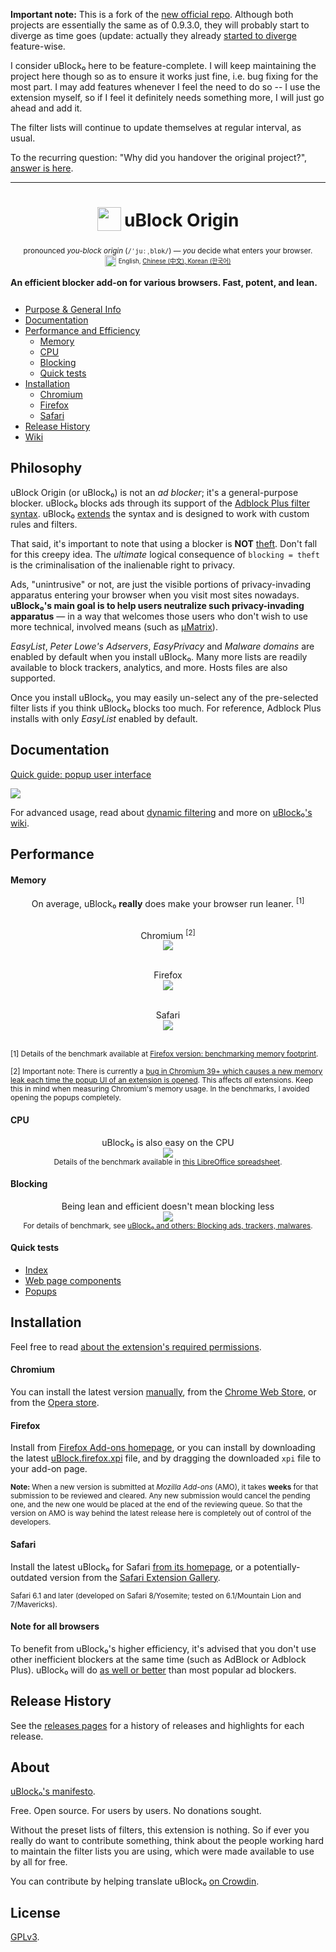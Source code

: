 **Important note:** This is a fork of the [new official repo](https://github.com/chrisaljoudi/uBlock). Although both projects are essentially the same as of 0.9.3.0, they will probably start to diverge as time goes (update: actually they already [started to diverge](https://github.com/chrisaljoudi/uBlock/issues/1259) feature-wise.

I consider uBlock₀ here to be feature-complete. I will keep maintaining the project here though so as to ensure it works just fine, i.e. bug fixing for the most part. I may add features whenever I feel the need to do so -- I use the extension myself, so if I feel it definitely needs something more, I will just go ahead and add it.

The filter lists will continue to update themselves at regular interval, as usual.

To the recurring question: "Why did you handover the original project?", [answer is here](https://github.com/gorhill/uBlock/issues/38#issuecomment-91871802).

*** 

<h1 align="center">
<sub>
<img  src="https://raw.githubusercontent.com/gorhill/uBlock/master/doc/img/icon38@2x.png"
      height="38"
      width="38">
</sub>
uBlock Origin
</h1>
<p align="center">
<sup> <!-- Pronounciation -->
      pronounced <i>you-block origin</i> (<code>/ˈjuːˌblɒk/</code>) — <i>you</i> decide what enters your browser.
</sup>
<br>
<sup> <!-- Languages -->
      <img src="https://raw.githubusercontent.com/gorhill/uBlock/master/doc/img/languageicon-36.png" width="18" height="18">
      <sup>
            English,          <a href="https://github.com/fang5566/uBlock/blob/master/README.md#-µblock">
            Chinese (中文),   </a><a href="https://github.com/delightbot/uBlock/blob/master/README.md#ublock">
            Korean (한국어)   </a>
      </sup>
</sup>
</p>


**An efficient blocker add-on for various browsers. Fast, potent, and lean.**&nbsp;&nbsp;[<img src="https://travis-ci.org/gorhill/uBlock.svg?branch=master" height="12">](https://travis-ci.org/gorhill/uBlock)

* [Purpose & General Info](#philosophy)
* [Documentation](#documentation)
* [Performance and Efficiency](#performance)
  * [Memory](#memory)
  * [CPU](#cpu)
  * [Blocking](#blocking)
  * [Quick tests](#quick-tests)
* [Installation](#installation)
  * [Chromium](#chromium)
  * [Firefox](#firefox)
  * [Safari](#safari)
* [Release History](#release-history)
* [Wiki](https://github.com/gorhill/uBlock/wiki)

## Philosophy

uBlock Origin (or uBlock₀) is not an *ad blocker*; it's a general-purpose blocker. uBlock₀ blocks ads through its support of the [Adblock Plus filter syntax](https://adblockplus.org/en/filters). uBlock₀ [extends](https://github.com/gorhill/uBlock/wiki/Filter-syntax-extensions) the syntax and is designed to work with custom rules and filters.

That said, it's important to note that using a blocker is **NOT** [theft](https://twitter.com/LeaVerou/status/518154828166725632). Don't fall for this creepy idea. The _ultimate_ logical consequence of `blocking = theft` is the criminalisation of the inalienable right to privacy.

Ads, "unintrusive" or not, are just the visible portions of privacy-invading apparatus entering your browser when you visit most sites nowadays. **uBlock₀'s main goal is to help users neutralize such privacy-invading apparatus** — in a way that welcomes those users who don't wish to use more technical, involved means (such as [µMatrix](https://github.com/gorhill/uMatrix)).

_EasyList_, _Peter Lowe's Adservers_, _EasyPrivacy_ and _Malware domains_ are enabled by default when you install uBlock₀. Many more lists are readily available to block trackers, analytics, and more. Hosts files are also supported.

Once you install uBlock₀, you may easily un-select any of the pre-selected filter lists if you think uBlock₀ blocks too much. For reference, Adblock Plus installs with only _EasyList_ enabled by default.

## Documentation

[Quick guide: popup user interface](https://github.com/gorhill/uBlock/wiki/Quick-guide:-popup-user-interface)

<a href="https://github.com/gorhill/uBlock/wiki/Quick-guide:-popup-user-interface"><img src="https://raw.githubusercontent.com/gorhill/uBlock/master/doc/img/popup-1.png" /></a>

For advanced usage, read about [dynamic filtering](https://github.com/gorhill/uBlock/wiki/Dynamic-filtering:-quick-guide) and more on [uBlock₀'s wiki](https://github.com/gorhill/uBlock/wiki).

## Performance

#### Memory

<div align="center">
On average, uBlock₀ <b>really</b> does make your browser run leaner. <sup>[1]</sup><br><br>

Chromium <sup>[2]</sup><br>
<img src="https://raw.githubusercontent.com/gorhill/uBlock/master/doc/benchmarks/mem-usage-overall-chart-20141224.png" /><br><br>

Firefox<br>
<img src="https://raw.githubusercontent.com/gorhill/uBlock/master/doc/benchmarks/mem-usage-overall-chart-20150205.png" /><br><br>

Safari<br>
<img src="https://raw.githubusercontent.com/gorhill/uBlock/master/doc/benchmarks/mem-usage-overall-chart-safari-20150205.png" /><br><br>

</div>

<sup>[1] Details of the benchmark available at <a href="https://github.com/gorhill/uBlock/wiki/Firefox-version:-benchmarking-memory-footprint">Firefox version: benchmarking memory footprint</a>.</sup><br>

<sup>[2] Important note: There is currently a [bug in Chromium 39+ which causes a new memory leak each time the popup UI of an extension is opened](https://code.google.com/p/chromium/issues/detail?id=441500). This affects <i>all</i> extensions. Keep this in mind when measuring Chromium's memory usage. In the benchmarks, I avoided opening the popups completely.</sup><br>

#### CPU

<p align="center">
uBlock₀ is also easy on the CPU<br>
<img src="https://raw.githubusercontent.com/gorhill/uBlock/master/doc/benchmarks/cpu-usage-overall-chart-20141226.png" /><br>
<sup>Details of the benchmark available in <a href="https://github.com/gorhill/uBlock/blob/master/doc/benchmarks/cpu-usage-overall-20141226.ods">this LibreOffice spreadsheet</a>.</sup>
</p>

#### Blocking

<p align="center">
Being lean and efficient doesn't mean blocking less<br>
<img src="https://raw.githubusercontent.com/gorhill/uBlock/master/doc/benchmarks/privex-201502-16.png" /><br>
<sup>For details of benchmark, see 
<a href="https://github.com/gorhill/uBlock/wiki/uBlock-and-others%3A-Blocking-ads%2C-trackers%2C-malwares">uBlock₀ and others: Blocking ads, trackers, malwares</a>.
</p>

#### Quick tests

- [Index](http://raymondhill.net/ublock/tests.html)
- [Web page components](http://raymondhill.net/ublock/tiles1.html)
- [Popups](http://raymondhill.net/ublock/popup.html)

## Installation

Feel free to read [about the extension's required permissions](https://github.com/gorhill/uBlock/wiki/About-the-required-permissions).

#### Chromium

You can install the latest version [manually](https://github.com/gorhill/uBlock/tree/master/dist#install), from the [Chrome Web Store](https://chrome.google.com/webstore/detail/cjpalhdlnbpafiamejdnhcphjbkeiagm), or from the [Opera store](https://addons.opera.com/en-gb/extensions/details/ublock/).

#### Firefox

Install from [Firefox Add-ons homepage](https://addons.mozilla.org/en-US/firefox/addon/ublock/), or you can install by downloading the latest [uBlock.firefox.xpi](https://github.com/gorhill/uBlock/releases) file, and by dragging the downloaded `xpi` file to your add-on page.

<sup>**Note:** When a new version is submitted at _Mozilla Add-ons_ (AMO), it takes **weeks** for that submission to be reviewed and cleared. Any new submission would cancel the pending one, and the new one would be placed at the end of the reviewing queue. So that the version on AMO is way behind the latest release here is completely out of control of the developers.</sup>

#### Safari

Install the latest uBlock₀ for Safari [from its homepage](https://chrismatic.io/ublock/), or a potentially-outdated version from the [Safari Extension Gallery](https://extensions.apple.com/details/?id=net.gorhill.uBlock-96G4BAKDQ9).

<sup>Safari 6.1 and later (developed on Safari 8/Yosemite; tested on 6.1/Mountain Lion and 7/Mavericks).</sup>

#### Note for all browsers

To benefit from uBlock₀'s higher efficiency, it's advised that you don't use other inefficient blockers at the same time (such as AdBlock or Adblock Plus). uBlock₀ will do [as well or better](#blocking) than most popular ad blockers.

## Release History

See the [releases pages](https://github.com/gorhill/uBlock/releases) for a history of releases and highlights for each release.

## About

[uBlock₀'s manifesto](MANIFESTO.md).

Free. Open source. For users by users. No donations sought.

Without the preset lists of filters, this extension is nothing. So if ever you
really do want to contribute something, think about the people working hard
to maintain the filter lists you are using, which were made available to use by
all for free.

You can contribute by helping translate uBlock₀ [on Crowdin](https://crowdin.net/project/ublock).

## License

[GPLv3](https://github.com/gorhill/uBlock/blob/master/LICENSE.txt).
